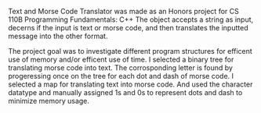 Text and Morse Code Translator was made as an Honors project for CS 110B Programming Fundamentals: C++
The object accepts a string as input, decerns if the input is text or morse code, and then translates the inputted message into the other format.

The project goal was to investigate different program structures for efficent use of memory and/or efficent use of time.
I selected a binary tree for translating morse code into text. The corrosponding letter is found by progeressing once on the tree for each dot and dash of morse code.
I selected a map for translating text into morse code. And used the character datatype and manually assigned 1s and 0s to represent dots and dash to minimize memory usage.

